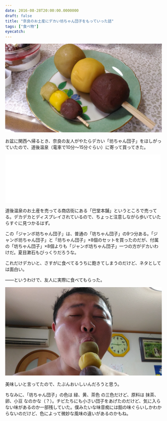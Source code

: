 ```yaml
---
date: 2016-08-28T20:00:00.0000000
draft: false
title: "奈良のお土産にデカい坊ちゃん団子をもっていった話"
tags: ["食べ物"]
eyecatch: 
---
```

<p><span itemscope itemtype="http://schema.org/Photograph"><img src="20160811144544.jpg" alt="f:id:daruyanagi:20160811144544j:plain" title="f:id:daruyanagi:20160811144544j:plain" class="hatena-fotolife" itemprop="image"></span></p><p>お盆に関西へ帰るとき、奈良の友人がやたらデカい「坊ちゃん団子」をほしがっていたので、道後温泉（電車で10分～15分ぐらい）に寄って買ってきた。</p><p><iframe src="//hatenablog-parts.com/embed?url=http%3A%2F%2Fnttbj.itp.ne.jp%2F0899413452%2Findex.html" title="松山市 道後温泉 タルト坊ちゃん団子 醤油餅 和菓子店 巴堂本舗" class="embed-card embed-webcard" scrolling="no" frameborder="0" style="display: block; width: 100%; height: 155px; max-width: 500px; margin: 10px 0px;"></iframe></p><p>道後温泉のお土産を売ってる商店街にある「巴堂本舗」というところで売ってる。デカデカとディスプレイされているので、ちょっと注意しながら歩いていたらすぐに見つかるはず。</p><p>この「ジャンボ坊ちゃん団子」は、普通の「坊ちゃん団子」の9つ分ある。「ジャンボ坊ちゃん団子」と「坊ちゃん団子」×8個のセットを買ったのだが、付属の「坊ちゃん団子」×8個よりも「ジャンボ坊ちゃん団子」一つの方がデカいわけだ。夏目漱石もびっくりだろうな。</p><p>これだけデカいと、さすがに食べてるうちに飽きてしまうのだけど、ネタとしては面白い。</p><p>――というわけで、友人に実際に食べてもらった。</p><p><span itemscope itemtype="http://schema.org/Photograph"><img src="20160811144728.jpg" alt="f:id:daruyanagi:20160811144728j:plain" title="f:id:daruyanagi:20160811144728j:plain" class="hatena-fotolife" itemprop="image"></span></p><p>美味しいと言ってたので、たぶんおいしいんだろうと思う。</p><p>ちなみに、「坊ちゃん団子」の色は 緑、黄、茶色 の三色だけど、原料は 抹茶、卵、小豆 なのかな（？）。チビたちにも小さい団子をあげたのだけど、気に入らない味があるのか一部残していた。僕みたいな味音痴には餡の味ぐらいしかわからないのだけど、色によって微妙な風味の違いがあるのかもね。</p>
